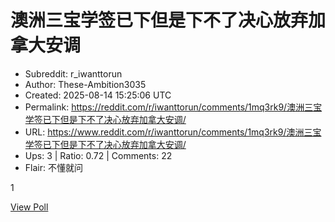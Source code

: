 # 澳洲三宝学签已下但是下不了决心放弃加拿大安调

- Subreddit: r_iwanttorun
- Author: These-Ambition3035
- Created: 2025-08-14 15:25:06 UTC
- Permalink: https://reddit.com/r/iwanttorun/comments/1mq3rk9/澳洲三宝学签已下但是下不了决心放弃加拿大安调/
- URL: https://www.reddit.com/r/iwanttorun/comments/1mq3rk9/澳洲三宝学签已下但是下不了决心放弃加拿大安调/
- Ups: 3 | Ratio: 0.72 | Comments: 22
- Flair: 不懂就问


1

[View Poll](https://www.reddit.com/poll/1mq3rk9)


